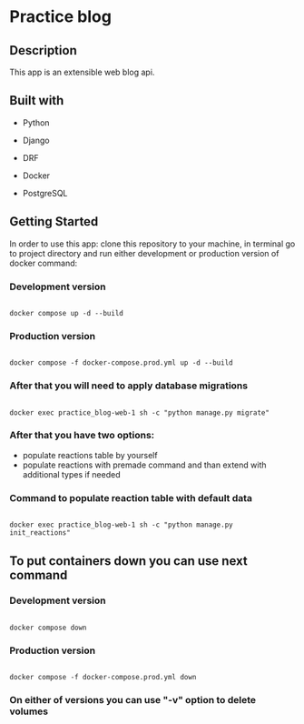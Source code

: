 # Practice blog



## Description



This app is an extensible web blog api.



## Built with

* Python

* Django

* DRF

* Docker

* PostgreSQL



## Getting Started



In order to use this app: clone this repository to your machine, in terminal go to project directory and run either development or production version of docker command:

### Development version

```

docker compose up -d --build

```

### Production version

```

docker compose -f docker-compose.prod.yml up -d --build

```

### After that you will need to apply database migrations

```

docker exec practice_blog-web-1 sh -c "python manage.py migrate"

```

### After that you have two options:

* populate reactions table by yourself
* populate reactions with premade command and than extend with additional types if needed

### Command to populate reaction table with default data

```

docker exec practice_blog-web-1 sh -c "python manage.py init_reactions"

```

## To put containers down you can use next command

### Development version

```

docker compose down

```

### Production version

```

docker compose -f docker-compose.prod.yml down

```

### On either of versions you can use "-v" option to delete volumes